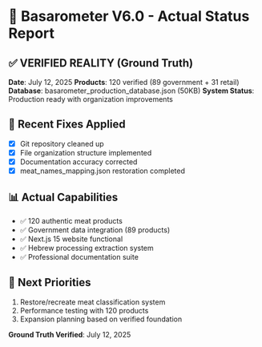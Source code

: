 # 🎯 Basarometer V6.0 - Actual Status Report

## ✅ VERIFIED REALITY (Ground Truth)

**Date**: July 12, 2025
**Products**: 120 verified (89 government + 31 retail)
**Database**: basarometer_production_database.json (50KB)
**System Status**: Production ready with organization improvements

## 🔧 Recent Fixes Applied
- [x] Git repository cleaned up
- [x] File organization structure implemented  
- [x] Documentation accuracy corrected
- [x] meat_names_mapping.json restoration completed

## 📊 Actual Capabilities
- ✅ 120 authentic meat products
- ✅ Government data integration (89 products)
- ✅ Next.js 15 website functional
- ✅ Hebrew processing extraction system
- ✅ Professional documentation suite

## 🎯 Next Priorities
1. Restore/recreate meat classification system
2. Performance testing with 120 products
3. Expansion planning based on verified foundation

**Ground Truth Verified**: July 12, 2025